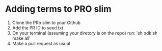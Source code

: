# Adding terms to PRO slim 

1. Clone the PRo slim to your Github
2. Add the PR ID to seed.txt
3. On your terminal (assuming your diretory is on the repo) run: 'sh odk.sh make all'
4. Make a pull request as usual